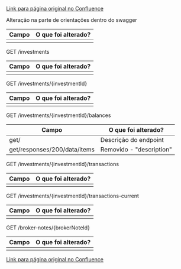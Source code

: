 [Link para página original no Confluence](https://openfinancebrasil.atlassian.net/wiki/spaces/OF/pages/184353189)

Alteração na parte de orientações dentro do swagger

| **Campo** | **O que foi alterado?** |
| --- | --- |
|  |  |

 GET /investments

| **Campo** | **O que foi alterado?** |
| --- | --- |
|  |  |

 GET /investments/{investmentId}

| **Campo** | **O que foi alterado?** |
| --- | --- |
|  |  |

 GET /investments/{investmentId}/balances

| **Campo** | **O que foi alterado?** |
| --- | --- |
| get/ | Descrição do endpoint |
| get/responses/200/data/items | Removido - "description" |

 GET /investments/{investmentId}/transactions

| **Campo** | **O que foi alterado?** |
| --- | --- |
|  |  |

 GET /investments/{investmentId}/transactions-current

| **Campo** | **O que foi alterado?** |
| --- | --- |
|  |  |

 GET /broker-notes/{brokerNoteId}

| **Campo** | **O que foi alterado?** |
| --- | --- |
|  |  |

[Link para página original no Confluence](https://openfinancebrasil.atlassian.net/wiki/spaces/OF/pages/184353189)